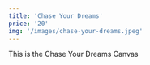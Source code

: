 ```yaml
---
title: 'Chase Your Dreams'
price: '20'
img: '/images/chase-your-dreams.jpeg'
---
```


This is the Chase Your Dreams Canvas